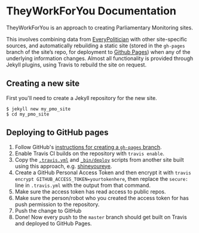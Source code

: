 # TheyWorkForYou Documentation

TheyWorkForYou is an approach to creating Parliamentary Monitoring sites.

This involves combining data from [EveryPolitician](http://everypolitician.org/) with other site-specific sources, and automatically rebuilding a static site (stored in the `gh-pages` branch of the site’s repo, for deployment to [Github Pages](https://pages.github.com/)) when any of the underlying information changes. Almost all functionality is provided through Jekyll plugins, using Travis to rebuild the site on request.

## Creating a new site

First you'll need to create a Jekyll repository for the new site.

    $ jekyll new my_pmo_site
    $ cd my_pmo_site

## Deploying to GitHub pages

1. Follow GitHub's [instructions for creating a `gh-pages` branch](https://help.github.com/articles/creating-project-pages-manually/#create-a-gh-pages-branch).
2. Enable Travis CI builds on the repository with `travis enable`.
3. Copy the [`.travis.yml`](https://github.com/theyworkforyou/shineyoureye/blob/4bef61e3e8e1275db73a4e5c13037162d6dfd710/.travis.yml) and [`_bin/deploy`](https://github.com/theyworkforyou/shineyoureye/blob/4bef61e3e8e1275db73a4e5c13037162d6dfd710/_bin/deploy) scripts from another site built using this approach, e.g. [shineyoureye](https://github.com/theyworkforyou/shineyoureye).
4. Create a GitHub Personal Access Token and then encrypt it with `travis encrypt GITHUB_ACCESS_TOKEN=yourtokenhere`, then replace the `secure: ` line in `.travis.yml` with the output from that command.
5. Make sure the access token has read access to public repos.
6. Make sure the person/robot who you created the access token for has push permission to the repository.
7. Push the change to GitHub
8. Done! Now every push to the `master` branch should get built on Travis and deployed to GitHub Pages.
